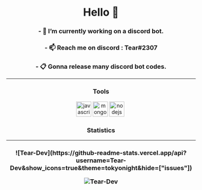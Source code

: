 <h1 align="center">Hello 👋</h1>

<h3 align="center">- 🔭 I’m currently working on <b>a discord bot.</b></h3>
<h3 align="center">- 📫 Reach me on discord : Tear#2307</h3>
<h3 align="center">- 📋 Gonna release many discord bot codes.</h3>

<hr>
<h3 align="center">Tools</h3>
<p align="center"><img src="https://devicons.github.io/devicon/devicon.git/icons/javascript/javascript-original.svg" alt="javascript" width="40" height="40"/> <img src="https://devicons.github.io/devicon/devicon.git/icons/mongodb/mongodb-original-wordmark.svg" alt="mongodb" width="40" height="40"/> <img src="https://devicons.github.io/devicon/devicon.git/icons/nodejs/nodejs-original-wordmark.svg" alt="nodejs" width="40" height="40"/> <img>

<h3 align="center">Statistics</h3>
<hr>

<h3 align="center">
![Tear-Dev](https://github-readme-stats.vercel.app/api?username=Tear-Dev&show_icons=true&theme=tokyonight&hide=["issues"])

![Tear-Dev](https://github-readme-stats.vercel.app/api/top-langs?username=Tear-Dev&show_icons=true&theme=tokyonight&layout=compact)
</h3>

